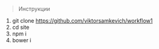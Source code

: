 >Инструкции

1. git clone https://github.com/viktorsamkevich/workflow1
2. cd site
4. npm i
5. bower i
